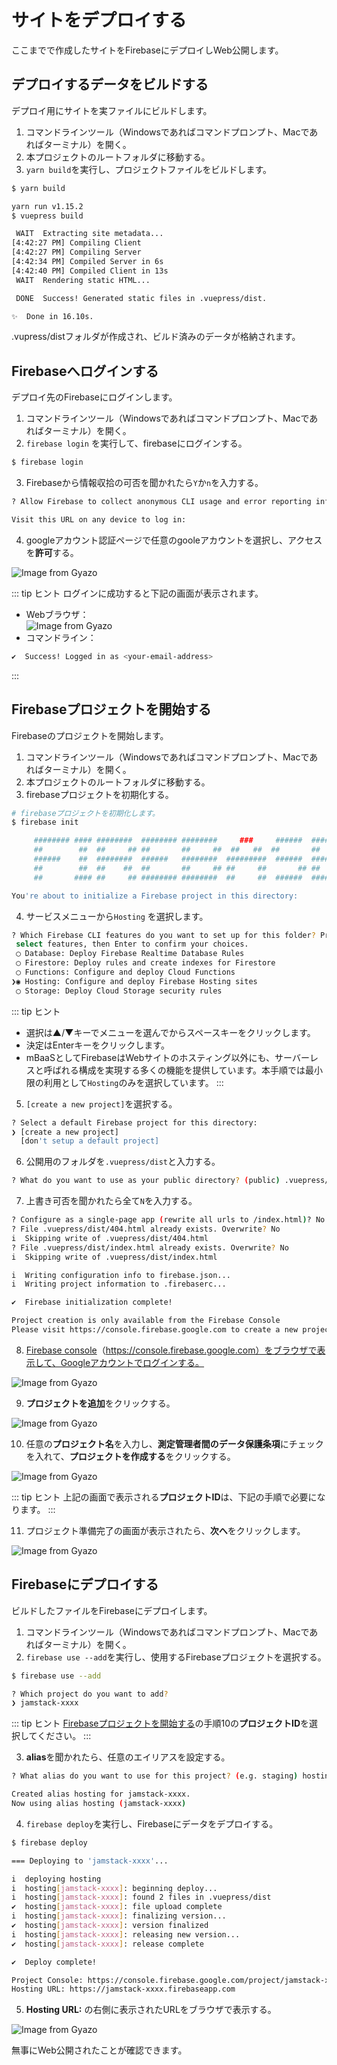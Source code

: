 # サイトをデプロイする
ここまでで作成したサイトをFirebaseにデプロイしWeb公開します。

## デプロイするデータをビルドする
デプロイ用にサイトを実ファイルにビルドします。

1. コマンドラインツール（Windowsであればコマンドプロンプト、Macであればターミナル）を開く。
1. 本プロジェクトのルートフォルダに移動する。
1. `yarn build`を実行し、プロジェクトファイルをビルドします。
```bash
$ yarn build

yarn run v1.15.2
$ vuepress build

 WAIT  Extracting site metadata...
[4:42:27 PM] Compiling Client
[4:42:27 PM] Compiling Server
[4:42:34 PM] Compiled Server in 6s
[4:42:40 PM] Compiled Client in 13s
 WAIT  Rendering static HTML...

 DONE  Success! Generated static files in .vuepress/dist.

✨  Done in 16.10s.
```

.vupress/distフォルダが作成され、ビルド済みのデータが格納されます。

## Firebaseへログインする
デプロイ先のFirebaseにログインします。

1. コマンドラインツール（Windowsであればコマンドプロンプト、Macであればターミナル）を開く。
2. `firebase login` を実行して、firebaseにログインする。
```bash
$ firebase login
```
3. Firebaseから情報収拾の可否を聞かれたら`Y`か`n`を入力する。
```bash
? Allow Firebase to collect anonymous CLI usage and error reporting information? Yes

Visit this URL on any device to log in:
```

4. googleアカウント認証ページで任意のgooleアカウントを選択し、アクセスを**許可**する。

![Image from Gyazo](https://i.gyazo.com/f9cb8fd39491eb524dd7435bda1064af.png)

::: tip <i class="fas fa-comments"></i> ヒント
ログインに成功すると下記の画面が表示されます。
* Webブラウザ：  
![Image from Gyazo](https://i.gyazo.com/2a18eafcef7e3092e9615f23fc18690c.png)
* コマンドライン：  
```bash
✔  Success! Logged in as <your-email-address>
```
:::

## Firebaseプロジェクトを開始する
Firebaseのプロジェクトを開始します。

1. コマンドラインツール（Windowsであればコマンドプロンプト、Macであればターミナル）を開く。
1. 本プロジェクトのルートフォルダに移動する。
1. firebaseプロジェクトを初期化する。
```bash
# firebaseプロジェクトを初期化します。
$ firebase init

     ######## #### ########  ######## ########     ###     ######  ########
     ##        ##  ##     ## ##       ##     ##  ##   ##  ##       ##
     ######    ##  ########  ######   ########  #########  ######  ######
     ##        ##  ##    ##  ##       ##     ## ##     ##       ## ##
     ##       #### ##     ## ######## ########  ##     ##  ######  ########

You're about to initialize a Firebase project in this directory:
```

4. サービスメニューから`Hosting` を選択します。
```bash
? Which Firebase CLI features do you want to set up for this folder? Press Space to
 select features, then Enter to confirm your choices.
 ◯ Database: Deploy Firebase Realtime Database Rules
 ◯ Firestore: Deploy rules and create indexes for Firestore
 ◯ Functions: Configure and deploy Cloud Functions
❯◉ Hosting: Configure and deploy Firebase Hosting sites
 ◯ Storage: Deploy Cloud Storage security rules
```
::: tip <i class="fas fa-comments"></i> ヒント
* 選択は▲/▼キーでメニューを選んでからスペースキーをクリックします。
* 決定はEnterキーをクリックします。
* mBaaSとしてFirebaseはWebサイトのホスティング以外にも、サーバーレスと呼ばれる構成を実現する多くの機能を提供しています。本手順では最小限の利用として`Hosting`のみを選択しています。
:::

5. `[create a new project]`を選択する。
```bash
? Select a default Firebase project for this directory:
❯ [create a new project]
  [don't setup a default project]
```

6. 公開用のフォルダを`.vuepress/dist`と入力する。
```bash
? What do you want to use as your public directory? (public) .vuepress/dist
```

7. 上書き可否を聞かれたら全て`N`を入力する。
```bash
? Configure as a single-page app (rewrite all urls to /index.html)? No
? File .vuepress/dist/404.html already exists. Overwrite? No
i  Skipping write of .vuepress/dist/404.html
? File .vuepress/dist/index.html already exists. Overwrite? No
i  Skipping write of .vuepress/dist/index.html

i  Writing configuration info to firebase.json...
i  Writing project information to .firebaserc...

✔  Firebase initialization complete!

Project creation is only available from the Firebase Console
Please visit https://console.firebase.google.com to create a new project, then run firebase use --add
```

8. [Firebase console](https://console.firebase.google.com)（https://console.firebase.google.com）をブラウザで表示して、Googleアカウントでログインする。

![Image from Gyazo](https://i.gyazo.com/e56e14d15b660f2b61c4156b79307354.png)

9. **プロジェクトを追加**をクリックする。

![Image from Gyazo](https://i.gyazo.com/5419ac078a6d9604722144e669ae9fbc.png)

10. 任意の**プロジェクト名**を入力し、**測定管理者間のデータ保護条項**にチェックを入れて、**プロジェクトを作成する**をクリックする。

![Image from Gyazo](https://i.gyazo.com/5e3212e9906943a51f46d4cb9182e3e6.png)

::: tip <i class="fas fa-comments"></i> ヒント
上記の画面で表示される**プロジェクトID**は、下記の手順で必要になります。
:::

11. プロジェクト準備完了の画面が表示されたら、**次へ**をクリックします。

![Image from Gyazo](https://i.gyazo.com/5c0df64cf28f00fa426fed095133cc6a.png)

## Firebaseにデプロイする
ビルドしたファイルをFirebaseにデプロイします。

1. コマンドラインツール（Windowsであればコマンドプロンプト、Macであればターミナル）を開く。
2. `firebase use --add`を実行し、使用するFirebaseプロジェクトを選択する。
```bash
$ firebase use --add

? Which project do you want to add?
❯ jamstack-xxxx
```

::: tip <i class="fas fa-comments"></i> ヒント
[Firebaseプロジェクトを開始する](#Firebaseプロジェクトを開始する)の手順10の**プロジェクトID**を選択してください。
:::

3. **alias**を聞かれたら、任意のエイリアスを設定する。
```bash
? What alias do you want to use for this project? (e.g. staging) hosting

Created alias hosting for jamstack-xxxx.
Now using alias hosting (jamstack-xxxx)
```

4. `firebase deploy`を実行し、Firebaseにデータをデプロイする。
```bash
$ firebase deploy

=== Deploying to 'jamstack-xxxx'...

i  deploying hosting
i  hosting[jamstack-xxxx]: beginning deploy...
i  hosting[jamstack-xxxx]: found 2 files in .vuepress/dist
✔  hosting[jamstack-xxxx]: file upload complete
i  hosting[jamstack-xxxx]: finalizing version...
✔  hosting[jamstack-xxxx]: version finalized
i  hosting[jamstack-xxxx]: releasing new version...
✔  hosting[jamstack-xxxx]: release complete

✔  Deploy complete!

Project Console: https://console.firebase.google.com/project/jamstack-xxxx/overview
Hosting URL: https://jamstack-xxxx.firebaseapp.com
```

5. **Hosting URL:** の右側に表示されたURLをブラウザで表示する。

![Image from Gyazo](https://i.gyazo.com/5ff70da294133363ade70264b1505e35.png)

無事にWeb公開されたことが確認できます。
